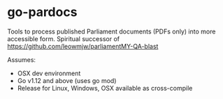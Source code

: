 # go-pardocs
Tools to process published Parliament documents (PDFs only) into more accessible form. Spiritual successor of https://github.com/leowmjw/parliamentMY-QA-blast


Assumes: 
- OSX dev environment
- Go v1.12 and above (uses go mod)
- Release for Linux, Windows, OSX available as cross-compile